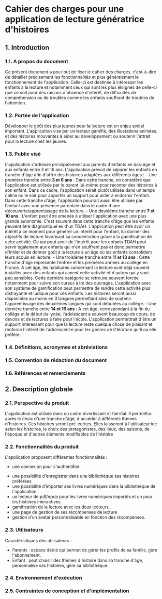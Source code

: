 # Cahier des charges pour une application de lecture génératrice d'histoires

## 1. Introduction

### 1.1. A propos du document

Ce présent document a pour but de fixer le cahier des charges, c'est-à-dire de détailler précisement les fonctionnalités et plus généralement le fonctionnement de l'application. Celle-ci est destinée à intéresser les enfants à la lecture et notamment ceux qui sont les plus éloignés de celle-ci que ce soit pour des raisons d'absence d'intérêt, de difficultés de compréhension ou de troubles comme les enfants souffrant de troubles de l'attention.

### 1.2. Portée de l'application 

Développer le goût des plus jeunes pour la lecture est un enjeu social important. L'application vise par un lecteur gamifié, des illustations animées, et des histoires mouvantes à aider au développement ou soutenir l'attrait pour la lecture chez les jeunes.

### 1.3. Public visé

L'application s'adresse principalement aux parents d'enfants en bas-âge et aux enfants entre 3 et 16 ans. L'application prévoit de séparer les enfants en tranche d'âge afin d'offrir des histoires adaptées aux différents âges :
    - Une première tranche entre **3 et 6 ans** :
    Dans cette tranche, on considère que l'application est utilisée par le parent lui-même pour raconter des histoires à son enfant. Dans ce cadre, l'application serait plutôt utilisée dans un temps calme ou le soir pour apporter un support pour aider à endormir l'enfant. Dans cette tranche d'âge, l'application pourrait aussi être utilisée par l'enfant avec une présence parentale dans le cadre d'une découverte/apprentissage de la lecture. 
    - Une deuxième tranche entre **7 et 10 ans** :
    L'enfant peut être amenée à utiliser l'application avec une plus grande autonomie. C'est souvent dans cette tranche d'âge que les enfants peuvent être diagnostiqué·es d'un TDAH. L'application peut être avoir un intérêt à ce moment pour générer un interêt pour l'enfant, lui donner des objectifs de lecture favorisant sa concentration grâce à la gamification de cette activité. Ce qui peut avoir de l'intérêt pour les enfants TDAH peut servir également aux enfants qui n'en souffrent pas et donc permettre d'initier et de donner goût à la lecture à un âge où les enfants consolident leurs acquis en lecture.
    - Une troisième tranche entre **11 et 13 ans** : 
    Cette tranche d'âge représente l'entrée et les premères années au collège en France. A cet âge, les habitudes concernant la lecture sont déjà souvent installés avec des enfants qui aiment cette activité et d'autres qui y sont peu sensibles. Cette dernière catégorie se retrouve souvent forcée notamment pour suivre son cursus à ire des ouvrages. L'application avec son système de gamification peut permettre de rendre cette activité plus distrayante et ludique pour ces enfants. Les histoires seront aussi disponibles au moins en 3 langues permettant ainsi de soutenir l'apprentissage des deuxièmes langues qui sont débutées au collège.
    - Une dernière tranche entre **14 et 16 ans** :
    A cet âge, correspondant à la fin du collège et le début du lycée, l'adolescent a souvent beaucoup de cours, de devoirs et de lectures à faire pour l'école. L'application permettrait d'être un support intéressant pour que la lecture reste quelque chose de plaisant et renforce l'intérêt de l'adolescent·e pour les genres de littérature qu'il ou elle préfère.

### 1.4. Définitions, acronymes et abréviations

### 1.5. Convention de rédaction du document

### 1.6. Références et remerciements

## 2. Description globale

### 2.1. Perspective du produit

L'application est utilsée dans un cadre divertissant et familial. Il permettra après le choix d'une tranche d'âge, d'accéder à différents thèmes d'histoires. Ces histoires seront pré-écrites. Elles laisseront à l'utilisateur·ice selon les histoires, le choix des protagonistes, des lieux, des saisons, de l'époque et d'autres éléments modifiables de l'histoire

### 2.2. Fonctionnalités du produit

L'application proposent différentes fonctionnalités :
- une connexion pour s'authentifier
<!-- - un choix de tranche d'âge
- un choix de thèmes d'histoire à lire -->
- une possibilité d'enregistrer dans une bibliothèque ses histoires préférées
- une possibilité d'importer ses livres numériques dans la bibliothèque de l'application
- un lecteur de pdf/epub pour les livres numériques importés et un pour les histoires interactives.
- gamification de la lecture avec les deux lecteurs.
- une page de gestion de ses récompenses de lecture
- gestion d'un avatar personnalisable en fonction des récompenses.

### 2.3. Utilisateurs

Caractéristiques des utilisateurs :

- Parents : espace dédié qui permet de gérer les profils de sa famille, gère l'abonnement.
- Enfant : peut choisir des thèmes d'histoire dans sa tranche d'âge, personnalise ses histoires, gère sa bibliothèque.

### 2.4. Environnement d'exécution

### 2.5. Contraintes de conception et d'implémentation



<!-- ## Cibles de l'application

Les utilisateurs cibles de l'application sont d'abord les parents des enfants en bas âge. L'application leur apporte des histoires interactives à lire par exemple au moment du coucher de l'enfant. L'interactivité permet au parent de modifier l'histoire en fonction des intérêts de son enfant ou alors de ces envies sur le moment. Les autres ciblent tous les autres enfants en âge de lire et jusqu'à 16 ans.
 
 Fonctionnement de l'application

L'application permet de générer des histoires selon des tranches d'âge : 3-6 ans, 7-10 ans, 11-13 ans, 14-16 ans.
Le choix d'une tranche d'âge permet d'accéder au choix d'un thème d'histoire générée. Les thèmes regroupent des histoires qui sont écrites en amont mais des éléments de l'histoire sont modifiables selon le souhait de la personne qui lit l'histoire. Des illustrations et des animations adaptées à l'histoire et aux choix qui sont fait sont intégrés à l'affichage de l'histoire. -->